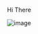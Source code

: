 Hi There

![image](https://github.com/kml99/Hello-World/assets/153861571/8395dfe8-491e-4ff2-a264-370fb6b88c02)
